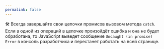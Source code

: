 ```yaml
---
permalink: false
---
```


🛠 Всегда завершайте свои цепочки промисов вызовом метода `catch`. Если в одной из операций в цепочке произойдёт ошибка и она не будет обработана, то JavaScript выведет сообщение `Uncaught (in promise) Error` в консоль разработчика и перестанет работать на всей странице.
